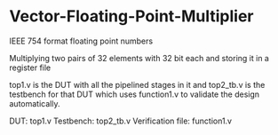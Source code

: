 # Vector-Floating-Point-Multiplier

IEEE 754 format floating point numbers 

Multiplying two pairs of 32 elements with 32 bit each and storing it in a register file

top1.v is the DUT with all the pipelined stages in it and top2_tb.v is the testbench for that DUT which uses function1.v to validate the design automatically. 

DUT: top1.v
Testbench: top2_tb.v
Verification file: function1.v
